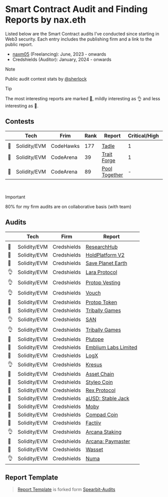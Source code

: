 # Smart Contract Audit and Finding Reports by nax.eth

Listed below are the Smart Contract audits I’ve conducted since starting in Web3 security. Each entry includes the publishing firm and a link to the public report.

- [naxm05](https://audits.sherlock.xyz/watson/namx05) (Freelancing): June, 2023 - onwards
- Credshields (Auditor): January, 2024 - onwards
  <br>

> [!NOTE]
> Public audit contest stats by [@sherlock](https://audits.sherlock.xyz/watson/namx05)

> [!TIP]
> The most interesting reports are marked 💎, mildly interesting as 👌 and less interesting as 📰.

## Contests

|     | Tech         | Frim      | Rank | Report                                                     | Critical/High | Medium |
| --- | ------------ | --------- | ---- | ---------------------------------------------------------- | ------------- | ------ |
|     |              |           |      |                                                            |               |        |
| 💎  | Solidity/EVM | CodeHawks | 177  | [Tadle](https://codehawks.cyfrin.io/c/2024-08-tadle/s/679) | 1             |        |
| 💎  | Solidity/EVM | CodeArena | 39   | [Trait Forge](solo/C4/TraitForge_July24.md)                | 1             | -      |
| 📰  | Solidity/EVM | CodeArena | 89   | [Pool Together](solo/C4/PoolTogether_July23.md)            | -             | 1      |

<br>

> [!IMPORTANT]
> 80% for my firm audits are on collaborative basis (with team)

## Audits

|     | Tech         | Firm        | Report                                                                                                                          |
| --- | ------------ | ----------- | ------------------------------------------------------------------------------------------------------------------------------- |
|     |              |             |                                                                                                                                 |
| 📰  | Solidity/EVM | Credshields | [ResearchHub](https://github.com/Credshields/audit-reports/blob/master/ResearchHub_SmartContract_Final_Audit_Report.pdf)        |
| 📰  | Solidity/EVM | Credshields | [HoldPlatform V2](https://github.com/Credshields/audit-reports/blob/master/HoldPlatform_Final_Audit_Report.pdf)                 |
| 💎  | Solidity/EVM | Credshields | [Save Planet Earth](https://github.com/Credshields/audit-reports/blob/master/SPE_Smart_Contract_Final_Audit_Report.pdf)         |
| 👌  | Solidity/EVM | Credshields | [Lara Protocol ](https://github.com/Credshields/audit-reports/blob/master/Lara_Liquid_Staking_Final_Audit_Report.pdf)           |
| 👌  | Solidity/EVM | Credshields | [Protop Vesting ](https://github.com/Credshields/audit-reports/blob/master/Protop_Vesting_Contracts_Final_Report.pdf)           |
| 👌  | Solidity/EVM | Credshields | [Vouch ](https://github.com/Credshields/audit-reports/blob/master/Vouch_Contract_Final_Audit_Report.pdf)                        |
| 📰  | Solidity/EVM | Credshields | [Protop Token ](https://github.com/Credshields/audit-reports/blob/master/Protop_Token_Contract_Final%20Report.pdf)              |
| 📰  | Solidity/EVM | Credshields | [Tribally Games ](https://github.com/Credshields/audit-reports/blob/master/Tribal_Token_Final_Report.pdf)                       |
| 👌  | Solidity/EVM | Credshields | [SAN ](https://github.com/Credshields/audit-reports/blob/master/SAN_Final_Report.pdf)                                           |
| 👌  | Solidity/EVM | Credshields | [Tribally Games ](https://github.com/Credshields/audit-reports/blob/master/Tribally_Games_Final_Report.pdf)                     |
| 💎  | Solidity/EVM | Credshields | [Plutope ](https://github.com/Credshields/audit-reports/blob/master/Plutope_Final_Audit_Report.pdf)                             |
| 📰  | Solidity/EVM | Credshields | [Emblium Labs Limited](https://github.com/Credshields/audit-reports/blob/master/Kaku_SmartContract_Final_Report.pdf)            |
| 💎  | Solidity/EVM | Credshields | [LogX ](https://github.com/Credshields/audit-reports/blob/4d34781e41a23c270314fac5aced61fc24370f4c/LogX_Token_Final_Report.pdf) |
| 👌  | Solidity/EVM | Credshields | [Kresus ](https://github.com/Credshields/audit-reports/blob/master/Kresus_Final_Audit_Report.pdf)                               |
| 📰  | Solidity/EVM | Credshields | [Asset Chain ](https://github.com/Credshields/audit-reports/blob/master/Asset_Chain_Final_Audit_Report.pdf)                     |
| 📰  | Solidity/EVM | Credshields | [Styleo Coin ](https://github.com/Credshields/audit-reports/blob/master/Styleo%20Coin%20Final%20Audit%20Report.pdf)             |
| 💎  | Solidity/EVM | Credshields | [Rex Protocol ](https://github.com/Credshields/audit-reports/blob/master/Rex_Exchange_Final_Audit_Report.pdf)                   |
| 💎  | Solidity/EVM | Credshields | [aUSD: Stable Jack ](https://github.com/Credshields/audit-reports/blob/master/aUSD_SC_Final_Audit_Report.pdf)                   |
| 📰  | Solidity/EVM | Credshields | [Moby](https://github.com/Credshields/audit-reports/blob/master/Moby_Smart_Contract_Final_Report.pdf)                           |
| 📰  | Solidity/EVM | Credshields | [Compad Coin ](https://github.com/Credshields/audit-reports/blob/master/Compad_Coin_Final_Audit_Report.pdf)                     |
| 📰  | Solidity/EVM | Credshields | [Factiiv ](https://github.com/Credshields/audit-reports/blob/master/Factiiv_Token_Final_Audit_Report.pdf)                       |
| 👌  | Solidity/EVM | Credshields | [Arcana Staking ](https://github.com/Credshields/audit-reports/blob/master/Arcana_Staking_Contract_Final_Audit_Report.pdf)      |
| 📰  | Solidity/EVM | Credshields | [Arcana: Paymaster ](https://github.com/Credshields/audit-reports/blob/master/Arcana_PayMaster_Final_Report.pdf)                |
| 💎  | Solidity/EVM | Credshields | [Wasset ](https://github.com/Credshields/audit-reports/blob/master/Wasset_Final_Audit_Report.pdf)                               |
| 👌  | Solidity/EVM | Credshields | [Numa ](https://github.com/Credshields/audit-reports/blob/master/Numa_Final_Audit_Report.pdf)                                   |

## Report Template

> [Report Template](Report_Template.md) is forked form [Spearbit-Audits](https://github.com/spearbit-audits/report-template/blob/main/report.md)

<br>
